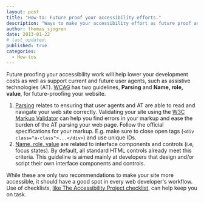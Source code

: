 ```yaml
---
layout: post
title: "How-to: Future proof your accessibility efforts."
description: "Ways to make your accessibility effort as future proof as possible."
author: thomas_sjogren
date: 2013-01-22
# last_updated:
published: true
categories:
  - How-tos
---
```

Future proofing your accessibility work will help lower your development costs as well as support current and future user agents, such as assistive technologies (AT). [WCAG][1] has two guidelines, **Parsing** and **Name, role, value**, for future-proofing your website.

1. [Parsing](https://www.w3.org/TR/UNDERSTANDING-WCAG20/ensure-compat-parses.html) relates to ensuring that user agents and AT are able to read and navigate your web site correctly. Validating your site using the [W3C Markup Validator](https://validator.w3.org/nu/) can help you find errors in your markup and ease the burden of the AT parsing your web page. Follow the official specifications for your markup. E.g. make sure to close open tags (`<div class="a-class">...</div>`) and use unique IDs.
1. [Name, role, value](https://www.w3.org/TR/UNDERSTANDING-WCAG20/ensure-compat-rsv.html) are related to interface components and controls (i.e, focus states). By default, all standard HTML controls already meet this criteria. This guideline is aimed mainly at developers that design and/or script their own interface components and controls.

While these are only two recommendations to make your site more accessible, it should have a good spot in every web developer's workflow. Use of checklists, [like The Accessibility Project checklist](https://a11yproject.com/checklist.html "Checklist for accessibility tasks"), can help keep you on task.

[1]:https://www.w3.org/TR/2008/REC-WCAG20-20081211/#ensure-compat "WCAG 2.0 recommendation 4.1: Compatible"
